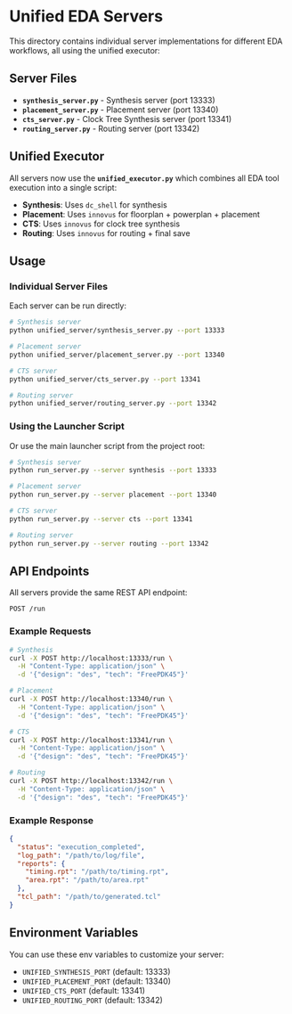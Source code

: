# Unified EDA Servers

This directory contains individual server implementations for different EDA workflows, all using the unified executor:

## Server Files

- **`synthesis_server.py`** - Synthesis server (port 13333)
- **`placement_server.py`** - Placement server (port 13340)  
- **`cts_server.py`** - Clock Tree Synthesis server (port 13341)
- **`routing_server.py`** - Routing server (port 13342)

## Unified Executor

All servers now use the **`unified_executor.py`** which combines all EDA tool execution into a single script:

- **Synthesis**: Uses `dc_shell` for synthesis
- **Placement**: Uses `innovus` for floorplan + powerplan + placement
- **CTS**: Uses `innovus` for clock tree synthesis
- **Routing**: Uses `innovus` for routing + final save

## Usage

### Individual Server Files

Each server can be run directly:

```bash
# Synthesis server
python unified_server/synthesis_server.py --port 13333

# Placement server
python unified_server/placement_server.py --port 13340

# CTS server
python unified_server/cts_server.py --port 13341

# Routing server
python unified_server/routing_server.py --port 13342
```

### Using the Launcher Script

Or use the main launcher script from the project root:

```bash
# Synthesis server
python run_server.py --server synthesis --port 13333

# Placement server
python run_server.py --server placement --port 13340

# CTS server
python run_server.py --server cts --port 13341

# Routing server
python run_server.py --server routing --port 13342
```

## API Endpoints

All servers provide the same REST API endpoint:

```
POST /run
```

### Example Requests

```bash
# Synthesis
curl -X POST http://localhost:13333/run \
  -H "Content-Type: application/json" \
  -d '{"design": "des", "tech": "FreePDK45"}'

# Placement
curl -X POST http://localhost:13340/run \
  -H "Content-Type: application/json" \
  -d '{"design": "des", "tech": "FreePDK45"}'

# CTS
curl -X POST http://localhost:13341/run \
  -H "Content-Type: application/json" \
  -d '{"design": "des", "tech": "FreePDK45"}'

# Routing
curl -X POST http://localhost:13342/run \
  -H "Content-Type: application/json" \
  -d '{"design": "des", "tech": "FreePDK45"}'
```

### Example Response

```json
{
  "status": "execution_completed",
  "log_path": "/path/to/log/file",
  "reports": {
    "timing.rpt": "/path/to/timing.rpt",
    "area.rpt": "/path/to/area.rpt"
  },
  "tcl_path": "/path/to/generated.tcl"
}
```

## Environment Variables

You can use these env variables to customize your server:

- `UNIFIED_SYNTHESIS_PORT` (default: 13333)
- `UNIFIED_PLACEMENT_PORT` (default: 13340)
- `UNIFIED_CTS_PORT` (default: 13341)
- `UNIFIED_ROUTING_PORT` (default: 13342)

